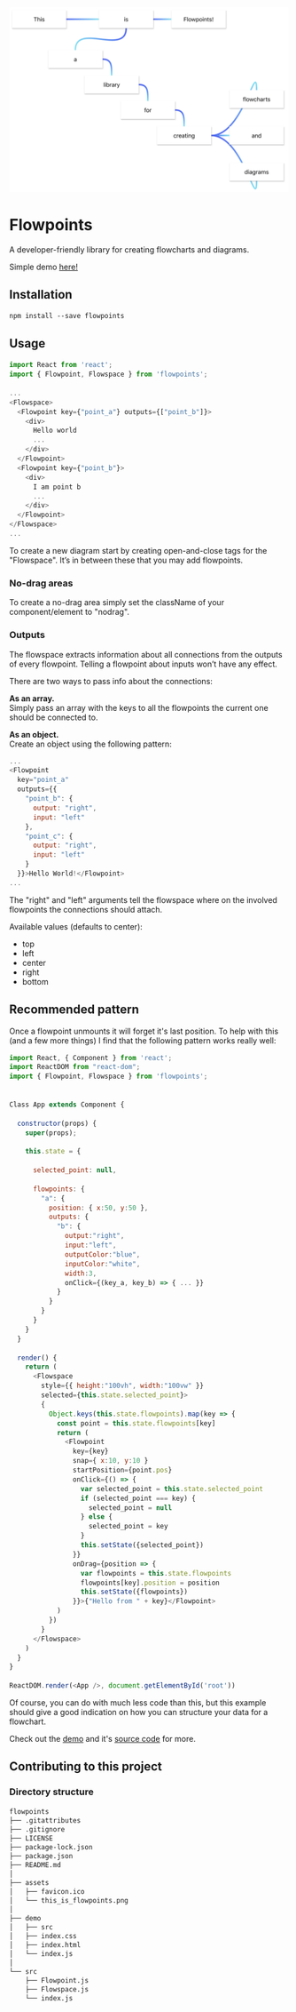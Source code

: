 ![](assets/this_is_flowpoints.png)

# Flowpoints
A developer-friendly library for creating flowcharts and diagrams.

Simple demo [here!](https://mariusbrataas.github.io/flowpoints/?p=#00fff2_#0c00ff_4_3_0&Click%s0me%s0once&6&5&_1&Click%s0me%s0too&6&i&_2&Watch%s0the%s0magic&6&v&)


## Installation
```‌
npm install --save flowpoints
```


## Usage
```javascript
import React from 'react';
import { Flowpoint, Flowspace } from 'flowpoints';

...
<Flowspace>
  <Flowpoint key={"point_a"} outputs={["point_b"]}>
    <div>
      Hello world
      ...
    </div>
  </Flowpoint>
  <Flowpoint key={"point_b"}>
    <div>
      I am point b
      ...
    </div>
  </Flowpoint>
</Flowspace>
...
```

To create a new diagram start by creating open-and-close tags for the "Flowspace". It’s in between these that you may add flowpoints.


### No-drag areas
To create a no-drag area simply set the className of your component/element to "nodrag".


### Outputs
The flowspace extracts information about all connections from the outputs of every flowpoint. Telling a flowpoint about inputs won’t have any effect.

There are two ways to pass info about the connections:

__As an array.__\
Simply pass an array with the keys to all the flowpoints the current one should be connected to.

__As an object.__\
Create an object using the following pattern:

```javascript
...
<Flowpoint
  key="point_a"
  outputs={{
    "point_b": {
      output: "right",
      input: "left"
    },
    "point_c": {
      output: "right",
      input: "left"
    }
  }}>Hello World!</Flowpoint>
...
```
 
 The "right" and "left" arguments tell the flowspace where on the involved flowpoints the connections should attach.
 
 Available values (defaults to center):
 
 * top
 * left
 * center
 * right
 * bottom


## Recommended pattern
Once a flowpoint unmounts it will forget it's last position. To help with this (and a few more things) I find that the following pattern works really well:

```javascript
import React, { Component } from 'react';
import ReactDOM from "react-dom";
import { Flowpoint, Flowspace } from 'flowpoints';


Class App extends Component {

  constructor(props) {
    super(props);
    
    this.state = {
    
      selected_point: null,
      
      flowpoints: {
        "a": {
          position: { x:50, y:50 },
          outputs: {
            "b": {
              output:"right",
              input:"left",
              outputColor:"blue",
              inputColor:"white",
              width:3,
              onClick={(key_a, key_b) => { ... }}
            }
          }
        }
      }
    }
  }
  
  render() {
    return (
      <Flowspace
        style={{ height:"100vh", width:"100vw" }}
        selected={this.state.selected_point}>
        {
          Object.keys(this.state.flowpoints).map(key => {
            const point = this.state.flowpoints[key]
            return (
              <Flowpoint
                key={key}
                snap={ x:10, y:10 }
                startPosition={point.pos}
                onClick={() => {
                  var selected_point = this.state.selected_point
                  if (selected_point === key) {
                    selected_point = null
                  } else {
                    selected_point = key
                  }
                  this.setState({selected_point})
                }}
                onDrag={position => {
                  var flowpoints = this.state.flowpoints
                  flowpoints[key].position = position
                  this.setState({flowpoints})
                }}>{"Hello from " + key}</Flowpoint>
            )
          })
        }
      </Flowspace>
    )
  }
}

ReactDOM.render(<App />, document.getElementById('root'))
```

Of course, you can do with much less code than this, but this example should give a good indication on how you can structure your data for a flowchart.

Check out the [demo](https://mariusbrataas.github.io/flowpoints/?p=#41e2f4_#4164f4_4_10_0&This&a&9&1,rl_1&is&y&9&2,rl#3,bt_2&Flowpoints!&1i&9&_3&a&k&k&4,rt_4&library&u&r&5,rt_5&for&14&y&6,rt_6&creating&1e&15&7,rt#8,rl#9,rb_7&flowcharts&1y&v&_8&and&1y&15&_9&diagrams&1y&1f&) and it's [source code](https://github.com/mariusbrataas/flowpoints/demo) for more.


## Contributing to this project

### Directory structure
```
flowpoints
├── .gitattributes
├── .gitignore
├── LICENSE
├── package-lock.json
├── package.json
├── README.md
│
├── assets
│   ├── favicon.ico
│   └── this_is_flowpoints.png
│
├── demo
│   ├── src
│   ├── index.css
│   ├── index.html
│   └── index.js
│
└── src
    ├── Flowpoint.js
    ├── Flowspace.js
    └── index.js
```